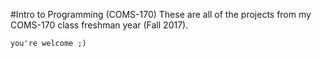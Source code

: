 #Intro to Programming (COMS-170)
These are all of the projects from my COMS-170 class freshman year (Fall 2017).

`you're welcome ;)`
